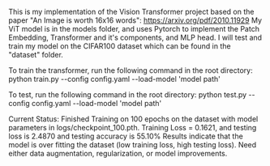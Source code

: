 This is my implementation of the Vision Transformer project based on the paper "An Image is worth 16x16 words": https://arxiv.org/pdf/2010.11929
My ViT model is in the models folder, and uses Pytorch to implement the Patch Embedding, Transformer and it's components, and MLP head. 
I will test and train my model on the CIFAR100 dataset which can be found in the "dataset" folder. 

To train the transformer, run the following command in the root directory:
python train.py --config config.yaml --load-model 'model path'

To test, run the following command in the root directory:
python test.py --config config.yaml --load-model 'model path'

Current Status: 
Finished Training on 100 epochs on the dataset with model parameters in logs/checkpoint_100.pth.
Training Loss = 0.1621, and testing loss is 2.4870 and testing accuracy is 55.10% 
Results indicate that the model is over fitting the dataset (low training loss, high testing loss). Need either data augmentation, regularization, or model improvements. 



